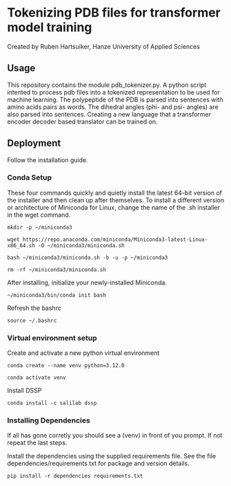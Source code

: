 # Tokenizing PDB files for transformer model training

Created by Ruben Hartsuiker, Hanze University of Applied Sciences

## Usage
This repository contains the module pdb_tokenizer.py. A python script intented to process pdb files into a tokenized representation to be used for machine learning. The polypeptide of the PDB is parsed into sentences with amino acids pairs as words. The dihedral angles (phi- and psi- angles) are also parsed into sentences. Creating a new language that a transformer encoder decoder based translator can be trained on. 

## Deployment
Follow the installation guide.

### Conda Setup
These four commands quickly and quietly install the latest 64-bit version of the installer and then clean up after themselves. To install a different version or architecture of Miniconda for Linux, change the name of the .sh installer in the wget command.

```{bash}
mkdir -p ~/miniconda3
```
```{bash}
wget https://repo.anaconda.com/miniconda/Miniconda3-latest-Linux-x86_64.sh -O ~/miniconda3/miniconda.sh
```
```{bash}
bash ~/miniconda3/miniconda.sh -b -u -p ~/miniconda3
```
```{bash}
rm -rf ~/miniconda3/miniconda.sh
```

After installing, initialize your newly-installed Miniconda.

```{bash}
~/miniconda3/bin/conda init bash
```

Refresh the bashrc

```{bash}
source ~/.bashrc
```

### Virtual environment setup

Create and activate a new python virtual environment

```{bash}
conda create --name venv python=3.12.0
```
```{bash}
conda activate venv
```

Install DSSP

```{bash}
conda install -c salilab dssp
```

### Installing Dependencies

If all has gone corretly you should see a (venv) in front of you prompt. If not repeat the last steps.

Install the dependencies using the supplied requirements file. See the file dependencies/requirements.txt for package and version details.

```{bash}
pip install -r dependencies requirements.txt
```





